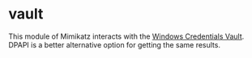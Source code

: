 # vault

This module of Mimikatz interacts with the [Windows Credentials Vault](https://support.microsoft.com/en-us/windows/accessing-credential-manager-1b5c916a-6a16-889f-8581-fc16e8165ac0). DPAPI is a better alternative option for getting the same results.
